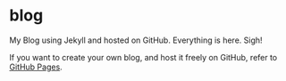 # blog
My Blog using Jekyll and hosted on GitHub. Everything is here. Sigh!

If you want to create your own blog, and host it freely on GitHub, refer to [GitHub Pages](https://pages.github.com/).
